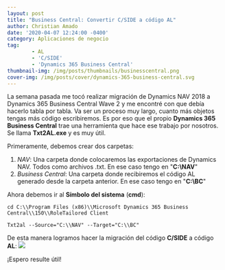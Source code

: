 ```yaml
---
layout: post
title: "Business Central: Convertir C/SIDE a código AL"
author: Christian Amado
date: '2020-04-07 12:24:00 -0400'
category: Aplicaciones de negocio 
tag:
        - AL
        - 'C/SIDE'
        - 'Dynamics 365 Business Central'
thumbnail-img: /img/posts/thumbnails/businesscentral.png
cover-img: /img/posts/cover/dynamics-365-business-central.svg
---
```


La semana pasada me tocó realizar migración de Dynamics NAV 2018 a Dynamics 365 Business Central Wave 2 y me encontré con que debía hacerlo tabla por tabla. Va ser un proceso muy largo, cuanto más objetos tengas más código escribiremos. Es por eso que el propio **Dynamics 365 Business Central** trae una herramienta que hace ese trabajo por nosotros. Se llama **Txt2AL.exe** y es muy útil.

Primeramente, debemos crear dos carpetas:

<!--more-->

1. _NAV_: Una carpeta donde colocaremos las exportaciones de Dynamics NAV. Todos como archivos .txt. En ese caso tengo en "**C:\\NAV**"
2. _Business Central_: Una carpeta donde recibiremos el código AL generado desde la carpeta anterior. En ese caso tengo en "**C:\\BC**"

Ahora debemos ir al **Símbolo del sistema** (**cmd**):
```
cd C:\\Program Files (x86)\\Microsoft Dynamics 365 Business Central\\150\\RoleTailored Client

Txt2al --Source="C:\\NAV" --Target="C:\\BC"
```
De esta manera logramos hacer la migración del código **C/SIDE** a código **AL**: ![](/img/posts/businesscentral/bc_nav_to_bc.png)

¡Espero resulte útil!
